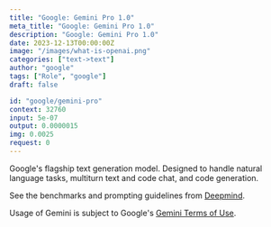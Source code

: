 ```yaml
---
title: "Google: Gemini Pro 1.0"
meta_title: "Google: Gemini Pro 1.0"
description: "Google: Gemini Pro 1.0"
date: 2023-12-13T00:00:00Z
image: "/images/what-is-openai.png"
categories: ["text->text"]
author: "google"
tags: ["Role", "google"]
draft: false

id: "google/gemini-pro"
context: 32760
input: 5e-07
output: 0.0000015
img: 0.0025
request: 0
---
```


Google's flagship text generation model. Designed to handle natural language tasks, multiturn text and code chat, and code generation.

See the benchmarks and prompting guidelines from [Deepmind](https://deepmind.google/technologies/gemini/).

Usage of Gemini is subject to Google's [Gemini Terms of Use](https://ai.google.dev/terms).

